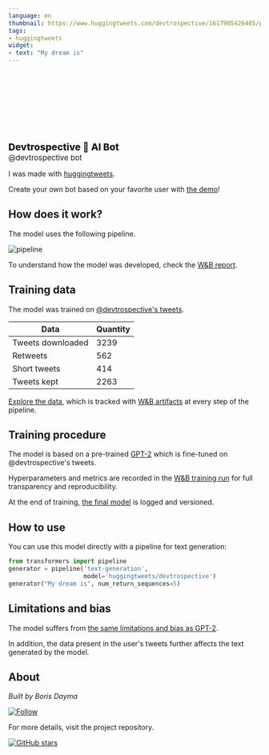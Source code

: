 ```yaml
---
language: en
thumbnail: https://www.huggingtweets.com/devtrospective/1617905426485/predictions.png
tags:
- huggingtweets
widget:
- text: "My dream is"
---
```


<div>
<div style="width: 132px; height:132px; border-radius: 50%; background-size: cover; background-image: url('https://pbs.twimg.com/profile_images/1343584411145666560/uF3JWccD_400x400.png')">
</div>
<div style="margin-top: 8px; font-size: 19px; font-weight: 800">Devtrospective 🤖 AI Bot </div>
<div style="font-size: 15px">@devtrospective bot</div>
</div>

I was made with [huggingtweets](https://github.com/borisdayma/huggingtweets).

Create your own bot based on your favorite user with [the demo](https://colab.research.google.com/github/borisdayma/huggingtweets/blob/master/huggingtweets-demo.ipynb)!

## How does it work?

The model uses the following pipeline.

![pipeline](https://github.com/borisdayma/huggingtweets/blob/master/img/pipeline.png?raw=true)

To understand how the model was developed, check the [W&B report](https://wandb.ai/wandb/huggingtweets/reports/HuggingTweets-Train-a-Model-to-Generate-Tweets--VmlldzoxMTY5MjI).

## Training data

The model was trained on [@devtrospective's tweets](https://twitter.com/devtrospective).

| Data | Quantity |
| --- | --- |
| Tweets downloaded | 3239 |
| Retweets | 562 |
| Short tweets | 414 |
| Tweets kept | 2263 |

[Explore the data](https://wandb.ai/wandb/huggingtweets/runs/3fwfr76h/artifacts), which is tracked with [W&B artifacts](https://docs.wandb.com/artifacts) at every step of the pipeline.

## Training procedure

The model is based on a pre-trained [GPT-2](https://huggingface.co/gpt2) which is fine-tuned on @devtrospective's tweets.

Hyperparameters and metrics are recorded in the [W&B training run](https://wandb.ai/wandb/huggingtweets/runs/3moy4evm) for full transparency and reproducibility.

At the end of training, [the final model](https://wandb.ai/wandb/huggingtweets/runs/3moy4evm/artifacts) is logged and versioned.

## How to use

You can use this model directly with a pipeline for text generation:

```python
from transformers import pipeline
generator = pipeline('text-generation',
                     model='huggingtweets/devtrospective')
generator("My dream is", num_return_sequences=5)
```

## Limitations and bias

The model suffers from [the same limitations and bias as GPT-2](https://huggingface.co/gpt2#limitations-and-bias).

In addition, the data present in the user's tweets further affects the text generated by the model.

## About

*Built by Boris Dayma*

[![Follow](https://img.shields.io/twitter/follow/borisdayma?style=social)](https://twitter.com/intent/follow?screen_name=borisdayma)

For more details, visit the project repository.

[![GitHub stars](https://img.shields.io/github/stars/borisdayma/huggingtweets?style=social)](https://github.com/borisdayma/huggingtweets)
